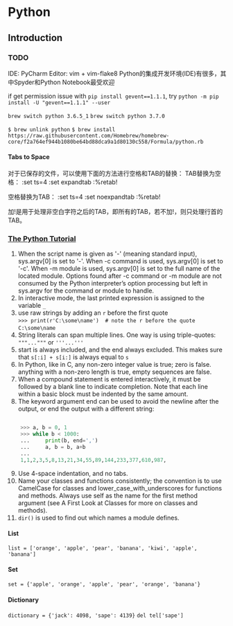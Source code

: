 # Python

## Introduction

### TODO

IDE: PyCharm
Editor: vim + vim-flake8
Python的集成开发环境(IDE)有很多，其中Spyder和Python Notebook最受欢迎

if get permission issue with `pip install gevent==1.1.1`, try `python -m pip install -U "gevent==1.1.1" --user`

`brew switch python 3.6.5_1`  `brew switch python 3.7.0`  

`$ brew unlink python`
`$ brew install https://raw.githubusercontent.com/Homebrew/homebrew-core/f2a764ef944b1080be64bd88dca9a1d80130c558/Formula/python.rb`


#### Tabs to Space

 对于已保存的文件，可以使用下面的方法进行空格和TAB的替换：
TAB替换为空格：
:set ts=4
:set expandtab
:%retab!

空格替换为TAB：
:set ts=4
:set noexpandtab
:%retab!

加!是用于处理非空白字符之后的TAB，即所有的TAB，若不加!，则只处理行首的TAB。

### [The Python Tutorial](https://docs.python.org/3.5/tutorial/ )

1. When the script name is given as '-' (meaning standard input), sys.argv[0] is set to '-'. When -c command is used, sys.argv[0] is set to '-c'. When -m module is used, sys.argv[0] is set to the full name of the located module. Options found after -c command or -m module are not consumed by the Python interpreter’s option processing but left in sys.argv for the command or module to handle.
2. In interactive mode, the last printed expression is assigned to the variable `_`
3. use raw strings by adding an `r` before the first quote  
		`>>> print(r'C:\some\name')  # note the r before the quote`  
		`C:\some\name`
4. String literals can span multiple lines. One way is using triple-quotes: `"""..."""` or `'''...'''`
5. start is always included, and the end always excluded. This makes sure that `s[:i] + s[i:]` is always equal to `s`
6.  In Python, like in C, any non-zero integer value is true; zero is false. anything with a non-zero length is true, empty sequences are false.
7.  When a compound statement is entered interactively, it must be followed by a blank line to indicate completion. Note that each line within a basic block must be indented by the same amount.
8. The keyword argument end can be used to avoid the newline after the output, or end the output with a different string:

``` python

	>>> a, b = 0, 1
	>>> while b < 1000:
	...     print(b, end=',')
	...     a, b = b, a+b
	...
	1,1,2,3,5,8,13,21,34,55,89,144,233,377,610,987,
```
9. Use 4-space indentation, and no tabs.
10. Name your classes and functions consistently; the convention is to use CamelCase for classes and lower_case_with_underscores for functions and methods. Always use self as the name for the first method argument (see A First Look at Classes for more on classes and methods).
11. `dir()` is used to find out which names a module defines.

#### List
`list = ['orange', 'apple', 'pear', 'banana', 'kiwi', 'apple', 'banana']`

#### Set
`set = {'apple', 'orange', 'apple', 'pear', 'orange', 'banana'}`

#### Dictionary
`dictionary = {'jack': 4098, 'sape': 4139}`
`del tel['sape']`
